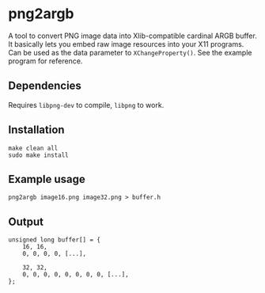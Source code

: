 # png2argb
A tool to convert PNG image data into Xlib-compatible cardinal ARGB buffer.  
It basically lets you embed raw image resources into your X11 programs.  
Can be used as the data parameter to `XChangeProperty()`. See the example program for reference.

## Dependencies
Requires `libpng-dev` to compile, `libpng` to work.

## Installation
    make clean all
    sudo make install

## Example usage
    png2argb image16.png image32.png > buffer.h

## Output
    unsigned long buffer[] = {
        16, 16,
        0, 0, 0, 0, [...],

        32, 32,
        0, 0, 0, 0, 0, 0, 0, 0, [...],
    };
